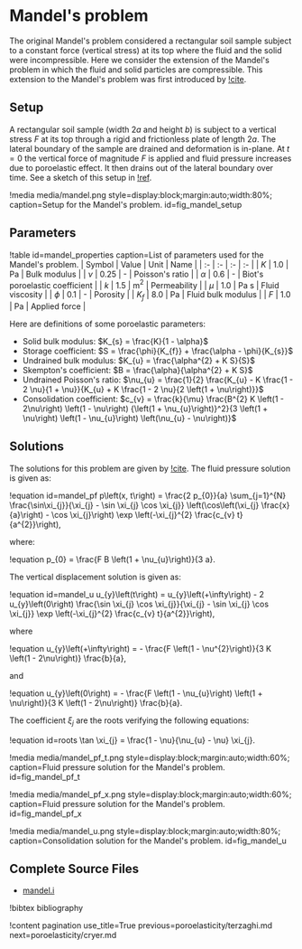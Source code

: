 # Mandel's problem

The original Mandel's problem considered a rectangular soil sample subject to a constant force (vertical stress) at its top where the fluid and the solid were incompressible.
Here we consider the extension of the Mandel's problem in which the fluid and solid particles are compressible. This extension to the Mandel's problem was first introduced by [!cite](Cheng1988).

## Setup

A rectangular soil sample (width $2a$ and height $b$) is subject to a vertical stress $F$ at its top through a rigid and frictionless plate of length $2a$. 
The lateral boundary of the sample are drained and deformation is in-plane. At $t = 0$ the vertical force of magnitude $F$ is applied and fluid pressure increases due to poroelastic effect. It then drains out of the lateral boundary over time. See a sketch of this setup in [!ref](fig_mandel_setup).

!media media/mandel.png style=display:block;margin:auto;width:80%; caption=Setup for the Mandel's problem. id=fig_mandel_setup

## Parameters

!table id=mandel_properties caption=List of parameters used for the Mandel's problem.
| Symbol | Value | Unit | Name |
| :- | :- | :- | :- |
| $K$  | $1.0$ | Pa | Bulk modulus |
| $\nu$  | $0.25$ | - | Poisson's ratio |
| $\alpha$ | $0.6$ | - | Biot's poroelastic coefficient |
| $k$ | $1.5$ | m$^{2}$ | Permeability |
| $\mu$ | $1.0$ | Pa s | Fluid viscosity |
| $\phi$ | $0.1$ | - | Porosity |
| $K_{f}$ | $8.0$ | Pa | Fluid bulk modulus |
| $F$ | $1.0$ | Pa | Applied force |

Here are definitions of some poroelastic parameters:

- Solid bulk modulus: $K_{s} = \frac{K}{1 - \alpha}$
- Storage coefficient: $S = \frac{\phi}{K_{f}} + \frac{\alpha - \phi}{K_{s}}$
- Undrained bulk modulus: $K_{u} = \frac{\alpha^{2} + K S}{S}$
- Skempton's coefficient: $B = \frac{\alpha}{\alpha^{2} + K S}$
- Undrained Poisson's ratio: $\nu_{u} = \frac{1}{2} \frac{K_{u} - K \frac{1 - 2 \nu}{1 + \nu}}{K_{u} + K \frac{1 - 2 \nu}{2 \left(1 + \nu\right)}}$
- Consolidation coefficient: $c_{v} = \frac{k}{\mu} \frac{B^{2} K \left(1 - 2\nu\right) \left(1 - \nu\right) {\left(1 + \nu_{u}\right)}^2}{3 \left(1 + \nu\right) \left(1 - \nu_{u}\right) \left(\nu_{u} - \nu\right)}$

## Solutions

The solutions for this problem are given by [!cite](Cheng1988). 
The fluid pressure solution is given as:

!equation id=mandel_pf
p\left(x, t\right) = \frac{2 p_{0}}{a} \sum_{j=1}^{N} \frac{\sin\xi_{j}}{\xi_{j} - \sin \xi_{j} \cos \xi_{j}} \left(\cos\left(\xi_{j} \frac{x}{a}\right) - \cos \xi_{j}\right) \exp \left(-\xi_{j}^{2} \frac{c_{v} t}{a^{2}}\right),

where:

!equation
p_{0} = \frac{F B \left(1 + \nu_{u}\right)}{3 a}.

The vertical displacement solution is given as:

!equation id=mandel_u
u_{y}\left(t\right) = u_{y}\left(+\infty\right) - 2 u_{y}\left(0\right) \frac{\sin \xi_{j} \cos \xi_{j}}{\xi_{j} - \sin \xi_{j} \cos \xi_{j}} \exp \left(-\xi_{j}^{2} \frac{c_{v} t}{a^{2}}\right),

where 

!equation
u_{y}\left(+\infty\right) = - \frac{F \left(1 - \nu^{2}\right)}{3 K \left(1 - 2\nu\right)} \frac{b}{a},

and

!equation
u_{y}\left(0\right) = - \frac{F \left(1 - \nu_{u}\right) \left(1 + \nu\right)}{3 K \left(1 - 2\nu\right)} \frac{b}{a}.

The coefficient $\xi_{j}$ are the roots verifying the following equations:

!equation id=roots
\tan \xi_{j} = \frac{1 - \nu}{\nu_{u} - \nu} \xi_{j}.

!media media/mandel_pf_t.png style=display:block;margin:auto;width:60%; caption=Fluid pressure solution for the Mandel's problem. id=fig_mandel_pf_t

!media media/mandel_pf_x.png style=display:block;margin:auto;width:60%; caption=Fluid pressure solution for the Mandel's problem. id=fig_mandel_pf_x

!media media/mandel_u.png style=display:block;margin:auto;width:80%; caption=Consolidation solution for the Mandel's problem. id=fig_mandel_u

## Complete Source Files

- [mandel.i](https://github.com/ajacquey/beaver/blob/main/examples/poroelasticity/mandel/mandel.i)

!bibtex bibliography

!content pagination use_title=True
                    previous=poroelasticity/terzaghi.md
                    next=poroelasticity/cryer.md
